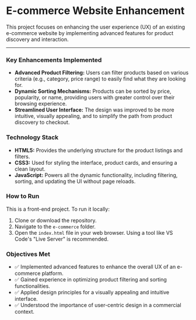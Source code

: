 # E-commerce Website Enhancement

This project focuses on enhancing the user experience (UX) of an existing e-commerce website by implementing advanced features for product discovery and interaction.

---

### Key Enhancements Implemented
- **Advanced Product Filtering:** Users can filter products based on various criteria (e.g., category, price range) to easily find what they are looking for.
- **Dynamic Sorting Mechanisms:** Products can be sorted by price, popularity, or name, providing users with greater control over their browsing experience.
- **Streamlined User Interface:** The design was improved to be more intuitive, visually appealing, and to simplify the path from product discovery to checkout.

### Technology Stack
- **HTML5:** Provides the underlying structure for the product listings and filters.
- **CSS3:** Used for styling the interface, product cards, and ensuring a clean layout.
- **JavaScript:** Powers all the dynamic functionality, including filtering, sorting, and updating the UI without page reloads.

### How to Run
This is a front-end project. To run it locally:
1.  Clone or download the repository.
2.  Navigate to the `e-commerce` folder.
3.  Open the `index.html` file in your web browser. Using a tool like VS Code's "Live Server" is recommended.

### Objectives Met
- ✅ Implemented advanced features to enhance the overall UX of an e-commerce platform.
- ✅ Gained experience in optimizing product filtering and sorting functionalities.
- ✅ Applied design principles for a visually appealing and intuitive interface.
- ✅ Understood the importance of user-centric design in a commercial context.
